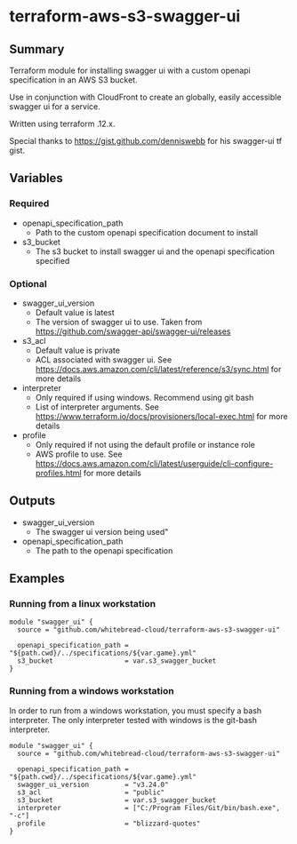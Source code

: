 # terraform-aws-s3-swagger-ui

## Summary

Terraform module for installing swagger ui with a custom openapi specification
in an AWS S3 bucket.

Use in conjunction with CloudFront to create an globally, easily accessible swagger ui for a service.

Written using terraform .12.x.

Special thanks to https://gist.github.com/denniswebb for his swagger-ui tf gist.

## Variables

### Required

- openapi_specification_path
  - Path to the custom openapi specification document to install
- s3_bucket
  - The s3 bucket to install swagger ui and the openapi specification specified

### Optional

- swagger_ui_version
  - Default value is latest
  - The version of swagger ui to use. Taken from https://github.com/swagger-api/swagger-ui/releases
- s3_acl
  - Default value is private
  - ACL associated with swagger ui. See https://docs.aws.amazon.com/cli/latest/reference/s3/sync.html for more details
- interpreter
  - Only required if using windows. Recommend using git bash
  - List of interpreter arguments. See https://www.terraform.io/docs/provisioners/local-exec.html for more details
- profile
  - Only required if not using the default profile or instance role
  - AWS profile to use. See https://docs.aws.amazon.com/cli/latest/userguide/cli-configure-profiles.html for more details

## Outputs

- swagger_ui_version
  - The swagger ui version being used"
- openapi_specification_path
  - The path to the openapi specification

## Examples

### Running from a linux workstation

```
module "swagger_ui" {
  source = "github.com/whitebread-cloud/terraform-aws-s3-swagger-ui"

  openapi_specification_path = "${path.cwd}/../specifications/${var.game}.yml"
  s3_bucket                  = var.s3_swagger_bucket
}
```

### Running from a windows workstation

In order to run from a windows workstation, you must specify a bash
interpreter. The only interpreter tested with windows is the git-bash interpreter.

```
module "swagger_ui" {
  source = "github.com/whitebread-cloud/terraform-aws-s3-swagger-ui"

  openapi_specification_path = "${path.cwd}/../specifications/${var.game}.yml"
  swagger_ui_version         = "v3.24.0"
  s3_acl                     = "public"
  s3_bucket                  = var.s3_swagger_bucket
  interpreter                = ["C:/Program Files/Git/bin/bash.exe", "-c"]
  profile                    = "blizzard-quotes"
}
```

